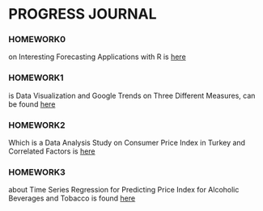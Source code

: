 # PROGRESS JOURNAL

### HOMEWORK0
on Interesting Forecasting Applications with R is [here](files/Homework0.html)

### HOMEWORK1
is Data Visualization and Google Trends on Three Different Measures, can be found [here](files/Homework1.html)

### HOMEWORK2
Which is a Data Analysis Study on Consumer Price Index in Turkey and Correlated Factors is [here](files/Homework2.html)

### HOMEWORK3
about Time Series Regression for Predicting Price Index for Alcoholic Beverages and Tobacco is found [here](files/Homework3.html)
